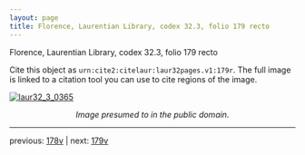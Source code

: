 ```yaml
---
layout: page
title: Florence, Laurentian Library, codex 32.3, folio 179 recto
---
```


Florence, Laurentian Library, codex 32.3, folio 179 recto

Cite this object as `urn:cite2:citelaur:laur32pages.v1:179r`.  The full image is linked to a citation tool you can use to cite regions of the image.

[![laur32_3_0365](http://www.homermultitext.org/iipsrv?IIIF=/project/homer/pyramidal/deepzoom/citelaur/laur32imgs/v1/laur32_3_0365.tif/full/800,/0/default.jpg)](http://www.homermultitext.org/ict2/?urn=urn:cite2:citelaur:laur32imgs.v1:laur32_3_0365) 

<p style="text-align: center; font-style: italic;">Image presumed to in the public domain.</p>

---

previous: [178v](../178v/) | next: [179v](../179v/)
